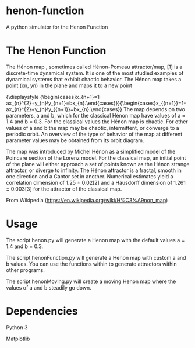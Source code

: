 # henon-function
 A python simulator for the Henon Function

The Henon Function
==================

The Hénon map , sometimes called Hénon-Pomeau attractor/map, [1] is a discrete-time dynamical system. It is one of the most studied examples of dynamical systems that exhibit chaotic behavior. The Hénon map takes a point (xn, yn) in the plane and maps it to a new point

{\displaystyle {\begin{cases}x_{n+1}=1-ax_{n}^{2}+y_{n}\\y_{n+1}=bx_{n}.\end{cases}}}{\begin{cases}x_{{n+1}}=1-ax_{n}^{2}+y_{n}\\y_{{n+1}}=bx_{n}.\end{cases}}
The map depends on two parameters, a and b, which for the classical Hénon map have values of a = 1.4 and b = 0.3. For the classical values the Hénon map is chaotic. For other values of a and b the map may be chaotic, intermittent, or converge to a periodic orbit. An overview of the type of behavior of the map at different parameter values may be obtained from its orbit diagram.

The map was introduced by Michel Hénon as a simplified model of the Poincaré section of the Lorenz model. For the classical map, an initial point of the plane will either approach a set of points known as the Hénon strange attractor, or diverge to infinity. The Hénon attractor is a fractal, smooth in one direction and a Cantor set in another. Numerical estimates yield a correlation dimension of 1.25 ± 0.02[2] and a Hausdorff dimension of 1.261 ± 0.003[3] for the attractor of the classical map.

From Wikipedia (https://en.wikipedia.org/wiki/H%C3%A9non_map)

Usage
=====

The script henon.py will generate a Henon map with the default values a = 1.4 and b = 0.3.

The script henonFunction.py will generate a Henon map with custom a and b values. You can use the functions within to generate attractors within other programs.

The script henonMoving.py will create a moving Henon map where the values of a and b steadily go down.

Dependencies
============

Python 3

Matplotlib

 